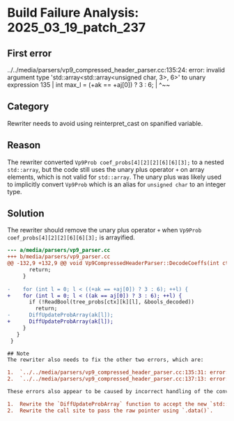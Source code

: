 # Build Failure Analysis: 2025_03_19_patch_237

## First error

../../media/parsers/vp9_compressed_header_parser.cc:135:24: error: invalid argument type 'std::array<std::array<unsigned char, 3>, 6>' to unary expression
  135 |           int max_l = (+ak == +aj[0]) ? 3 : 6;
      |                        ^~~

## Category
Rewriter needs to avoid using reinterpret_cast on spanified variable.

## Reason
The rewriter converted `Vp9Prob coef_probs[4][2][2][6][6][3];` to a nested `std::array`, but the code still uses the unary plus operator `+` on array elements, which is not valid for `std::array`. The unary plus was likely used to implicitly convert `Vp9Prob` which is an alias for `unsigned char` to an integer type.

## Solution
The rewriter should remove the unary plus operator `+` when `Vp9Prob coef_probs[4][2][2][6][6][3];` is arrayified.

```diff
--- a/media/parsers/vp9_parser.cc
+++ b/media/parsers/vp9_parser.cc
@@ -132,9 +132,9 @@ void Vp9CompressedHeaderParser::DecodeCoeffs(int ctx,
       return;
     }
 
-    for (int l = 0; l < ((+ak == +aj[0]) ? 3 : 6); ++l) {
+    for (int l = 0; l < ((ak == aj[0]) ? 3 : 6); ++l) {
       if (!ReadBool(tree_probs[ctx][k][l], &bools_decoded))
         return;
-      DiffUpdateProbArray(ak[l]);
+      DiffUpdateProbArray(ak[l]);
     }
   }
 }

## Note
The rewriter also needs to fix the other two errors, which are:

1.  `../../media/parsers/vp9_compressed_header_parser.cc:135:31: error: invalid argument type 'value_type' (aka 'std::array<std::array<unsigned char, 3>, 6>') to unary expression`
2.  `../../media/parsers/vp9_compressed_header_parser.cc:137:13: error: no matching member function for call to 'DiffUpdateProbArray'`

These errors also appear to be caused by incorrect handling of the converted `coef_probs` variable. The rewriter should either:

1.  Rewrite the `DiffUpdateProbArray` function to accept the new `std::array` type.
2.  Rewrite the call site to pass the raw pointer using `.data()`.